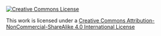 [![Creative Commons License](https://i.creativecommons.org/l/by-nc-sa/4.0/88x31.png)](license.md)

This work is licensed under a [Creative Commons Attribution-NonCommercial-ShareAlike 4.0 International License](license.md)
